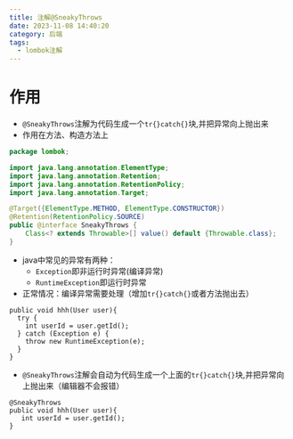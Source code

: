 ```yaml
---
title: 注解@SneakyThrows
date: 2023-11-08 14:40:20
category: 后端
tags:
  - lombok注解
---
```


# 作用
- `@SneakyThrows`注解为代码生成一个`tr{}catch{}`块,并把异常向上抛出来
- 作用在方法、构造方法上
```java
package lombok;

import java.lang.annotation.ElementType;
import java.lang.annotation.Retention;
import java.lang.annotation.RetentionPolicy;
import java.lang.annotation.Target;

@Target({ElementType.METHOD, ElementType.CONSTRUCTOR})
@Retention(RetentionPolicy.SOURCE)
public @interface SneakyThrows {
    Class<? extends Throwable>[] value() default {Throwable.class};
}
```
- java中常见的异常有两种：
    - `Exception`即非运行时异常(编译异常)
    - `RuntimeException`即运行时异常
- 正常情况：编译异常需要处理（增加`tr{}catch{}`或者方法抛出去）
```
public void hhh(User user){
  try {
    int userId = user.getId();
  } catch (Exception e) {
    throw new RuntimeException(e);
  }
}
```
- `@SneakyThrows`注解会自动为代码生成一个上面的`tr{}catch{}`块,并把异常向上抛出来（编辑器不会报错）
```
@SneakyThrows
public void hhh(User user){
   int userId = user.getId();
}
```

